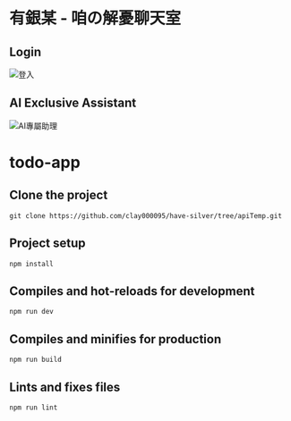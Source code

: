 # 有銀某 - 咱の解憂聊天室

## Login
![登入](https://github.com/clay000095/have-silver/assets/85270632/65b6609e-af59-43d9-bfa0-719b4163b328)

## AI Exclusive Assistant
![AI專屬助理](https://github.com/clay000095/have-silver/assets/85270632/4514701f-e77f-423a-85a8-1abd9736d13a)

# todo-app

## Clone the project
```
git clone https://github.com/clay000095/have-silver/tree/apiTemp.git
```

## Project setup
```
npm install
```

## Compiles and hot-reloads for development
```
npm run dev
```

## Compiles and minifies for production
```
npm run build
```

## Lints and fixes files
```
npm run lint
```

